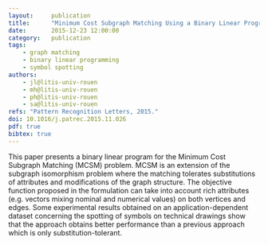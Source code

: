 ```yaml
---
layout:     publication
title:      "Minimum Cost Subgraph Matching Using a Binary Linear Program"
date:       2015-12-23 12:00:00
category:   publication
tags:
    - graph matching
    - binary linear programming
    - symbol spotting
authors:
    - jl@litis-univ-rouen
    - mh@litis-univ-rouen
    - ph@litis-univ-rouen
    - sa@litis-univ-rouen
refs: "Pattern Recognition Letters, 2015."
doi: 10.1016/j.patrec.2015.11.026
pdf: true
bibtex: true
---
```


This paper presents a binary linear program for the Minimum Cost Subgraph Matching (MCSM) problem. MCSM is an extension of the subgraph isomorphism problem where the matching tolerates substitutions of attributes and modifications of the graph structure. The objective function proposed in the formulation can take into account rich attributes (e.g. vectors mixing nominal and numerical values) on both vertices and edges. Some experimental results obtained on an application-dependent dataset concerning the spotting of symbols on technical drawings show that the approach obtains better performance than a previous approach which is only substitution-tolerant.
